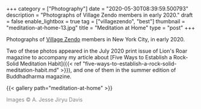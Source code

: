+++
category = ["Photography"]
date = "2020-05-30T08:39:59.500793"
description = "Photographs of Village Zendo members in early 2020."
draft = false
enable_lightbox = true
tag = ["villagezendo", "best"]
thumbnail = "meditation-at-home-13.jpg"
title = "Meditation at Home"
type = "post"
+++

Photographs of [Village Zendo](https://villagezendo.org/) members in New York City, in early 2020.

Two of these photos appeared in the July 2020 print issue of Lion's Roar magazine to accompany my article about [Five Ways to Establish a Rock-Solid Meditation Habit]({{< ref "five-ways-to-establish-a-rock-solid-meditation-habit.md" >}}), and one of them in the summer edition of Buddhadharma magazine.

{{< gallery path="meditation-at-home" >}}

<span style="color: gray">Images &copy; A. Jesse Jiryu Davis</span>
